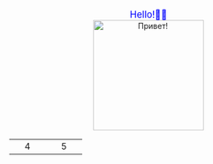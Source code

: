 <body>
    <div id="header" align="center">
      <center><font style="color:#0000FF"><big>Hello!👋🤙</big></font></center>
      </div>
        <div id="header" align="center">
      <img src="https://www.riotgames.com/darkroom/630/81fa62640571559795977cb9e5afbf02:b962fb42069bf5cd6d6aacf3cd82aba1/braum-wave-1.gif" width="200" height="200" alt="Привет!"/>
      </div>
    <table  background="myback.gif">
<tr>
  <td width="50" align="center">4</td>
  <td width="50" align="center">5</td>
</tr>
</table>
  </body>
